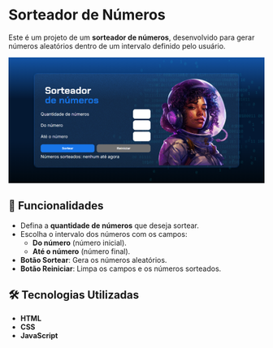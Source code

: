 # Sorteador de Números

Este é um projeto de um **sorteador de números**, desenvolvido para gerar números aleatórios dentro de um intervalo definido pelo usuário.

![Screenshot do projeto](https://github.com/Guilherme-27/sorteador-numeros/blob/main/img/screenshot.png)

## 🚀 Funcionalidades

- Defina a **quantidade de números** que deseja sortear.
- Escolha o intervalo dos números com os campos:
  - **Do número** (número inicial).
  - **Até o número** (número final).
- **Botão Sortear**: Gera os números aleatórios.
- **Botão Reiniciar**: Limpa os campos e os números sorteados.

## 🛠️ Tecnologias Utilizadas

- **HTML**
- **CSS**
- **JavaScript**
